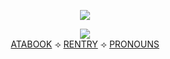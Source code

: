 <div align="center">

  ![](https://i.postimg.cc/PrPK9QSv/IMG-7494.png)
  
  ![](https://files.catbox.moe/syyhzf.png)
<br> [ATABOOK](https://rochas313.atabook.org) ⟢ [RENTRY](rentry.co/kayyokos) ⟢ [PRONOUNS](https://en.pronouns.page/@kayyoko)
